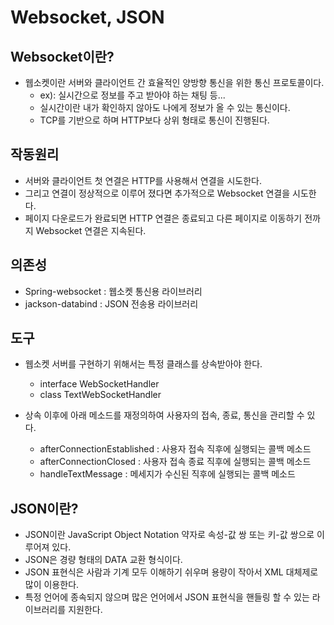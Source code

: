 Websocket, JSON
=========

Websocket이란?
---------

- 웹소켓이란 서버와 클라이언트 간 효율적인 양방향 통신을 위한 통신 프로토콜이다.
    * ex): 실시간으로 정보를 주고 받아야 하는 채팅 등...
    * 실시간이란 내가 확인하지 않아도 나에게 정보가 올 수 있는 통신이다.
    * TCP를 기반으로 하며 HTTP보다 상위 형태로 통신이 진행된다.

작동원리
-------

- 서버와 클라이언트 첫 연결은 HTTP를 사용해서 연결을 시도한다.
- 그리고 연결이 정상적으로 이루어 졌다면 추가적으로 Websocket 연결을 시도한다.
- 페이지 다운로드가 완료되면 HTTP 연결은 종료되고 다른 페이지로 이동하기 전까지 Websocket 연결은 지속된다.

의존성
------

- Spring-websocket : 웹소켓 통신용 라이브러리
- jackson-databind : JSON 전송용 라이브러리

도구
------

* 웹소켓 서버를 구현하기 위해서는 특정 클래스를 상속받아야 한다.
    * interface WebSocketHandler
    * class TextWebSocketHandler

* 상속 이후에 아래 메소드를 재정의하여 사용자의 접속, 종료, 통신을 관리할 수 있다.
    * afterConnectionEstablished : 사용자 접속 직후에 실행되는 콜백 메소드
    * afterConnectionClosed : 사용자 접속 종료 직후에 실행되는 콜백 메소드
    * handleTextMessage : 메세지가 수신된 직후에 실행되는 콜백 메소드

JSON이란?
-------

- JSON이란 JavaScript Object Notation 약자로 속성-값 쌍 또는 키-값 쌍으로 이루어져 있다.
- JSON은 경량 형태의 DATA 교환 형식이다.
- JSON 표현식은 사람과 기계 모두 이해하기 쉬우며 용량이 작아서 XML 대체제로 많이 이용한다.
- 특정 언어에 종속되지 않으며 많은 언어에서 JSON 표현식을 핸들링 할 수 있는 라이브러리를 지원한다.
